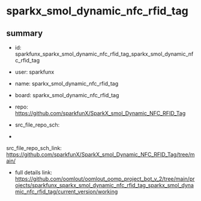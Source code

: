 # sparkx_smol_dynamic_nfc_rfid_tag
 
## summary 
* id: sparkfunx_sparkx_smol_dynamic_nfc_rfid_tag_sparkx_smol_dynamic_nfc_rfid_tag
* user: sparkfunx
* name: sparkx_smol_dynamic_nfc_rfid_tag
* board: sparkx_smol_dynamic_nfc_rfid_tag
* repo: https://github.com/sparkfunX/SparkX_smol_Dynamic_NFC_RFID_Tag



* src_file_repo_sch: 
*
 src_file_repo_sch_link: https://github.com/sparkfunX/SparkX_smol_Dynamic_NFC_RFID_Tag/tree/main/
* full details link: https://github.com/oomlout/oomlout_oomp_project_bot_v_2/tree/main/projects/sparkfunx_sparkx_smol_dynamic_nfc_rfid_tag_sparkx_smol_dynamic_nfc_rfid_tag/current_version/working  






